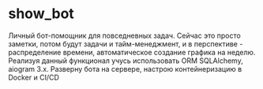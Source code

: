 # show_bot
Личный бот-помощник для повседневных задач. Сейчас это просто заметки, потом будут задачи и тайм-менеджмент, и в перспективе - распределение времени, автоматическое создание графика на неделю. 
Реализуя данный функционал учусь использовать ORM SQLAlchemy, aiogram 3.x. 
Разверну бота на сервере, настрою контейнеризацию в Docker и CI/CD

